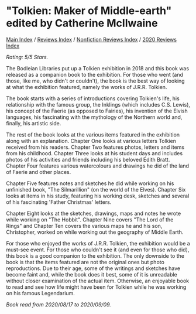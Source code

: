 # "Tolkien: Maker of Middle-earth" edited by Catherine McIlwaine

[Main Index](../../../README.md) / [Reviews Index](../../README.md) / [Nonfiction Reviews Index](../README.md) / [2020 Reviews Index](README.md)

*Rating: 5/5 Stars.*

The Bodleian Libraries put up a Tolkien exhibition in 2018 and this book was released as a companion book to the exhibition. For those who went (and those, like me, who didn't or couldn't), the book is the best way of looking at what the exhibition featured, namely the works of J.R.R. Tolkien.

The book starts with a series of introductions covering Tolkien's life, his relationship with the famous group, the Inklings (which includes C.S. Lewis), his concept of the Faerie (as opposed to Fairies), his invention of the Elvish languages, his fascinating with the mythology of the Northern world and, finally, his artistic side.

The rest of the book looks at the various items featured in the exhibition along with an explanation. Chapter One looks at various letters Tolkien received from his readers. Chapter Two features photos, letters and items from his childhood. Chapter Three looks at his student days and includes photos of his activities and friends including his beloved Edith Bratt. Chapter Four features various watercolours and drawings he did of the land of Faerie and other places.

Chapter Five features notes and sketches he did while working on his unfinished book, "The Silmarillion" (on the world of the Elves). Chapter Six looks at items in his study, featuring his working desk, sketches and several of his fascinating 'Father Christmas' letters.

Chapter Eight looks at the sketches, drawings, maps and notes he wrote while working on "The Hobbit". Chapter Nine covers "The Lord of the Rings" and Chapter Ten covers the various maps he and his son, Christopher, worked on while working out the geography of Middle Earth.

For those who enjoyed the works of J.R.R. Tolkien, the exhibition would be a must-see event. For those who couldn't see it (and even for those who did), this book is a good companion to the exhibition. The only downside to the book is that the items featured are not the original ones but photo reproductions. Due to their age, some of the writings and sketches have become faint and, while the book does it best, some of it is unreadable without closer examination of the actual item. Otherwise, an enjoyable book to read and see how life might have been for Tolkien while he was working on his famous Legendarium.

*Book read from 2020/08/17 to 2020/09/09.*
